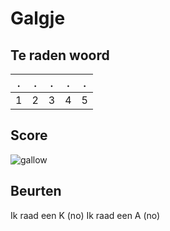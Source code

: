 # Galgje

## Te raden woord

|.|.|.|.|.|
|-|-|-|-|-|
|1|2|3|4|5|

## Score
![gallow](./images/3.png)

## Beurten 

Ik raad een K (no)
Ik raad een A (no)